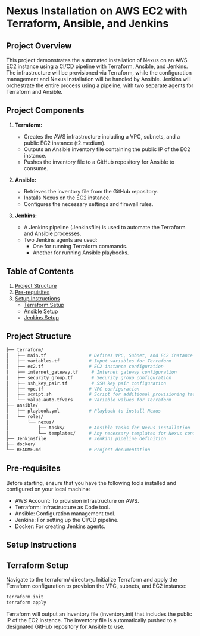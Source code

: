 # Nexus Installation on AWS EC2 with Terraform, Ansible, and Jenkins

## Project Overview

This project demonstrates the automated installation of Nexus on an AWS EC2 instance using a CI/CD pipeline with Terraform, Ansible, and Jenkins. The infrastructure will be provisioned via Terraform, while the configuration management and Nexus installation will be handled by Ansible. Jenkins will orchestrate the entire process using a pipeline, with two separate agents for Terraform and Ansible.

## Project Components

1. **Terraform:**
   - Creates the AWS infrastructure including a VPC, subnets, and a public EC2 instance (t2.medium).
   - Outputs an Ansible inventory file containing the public IP of the EC2 instance.
   - Pushes the inventory file to a GitHub repository for Ansible to consume.
   
2. **Ansible:**
   - Retrieves the inventory file from the GitHub repository.
   - Installs Nexus on the EC2 instance.
   - Configures the necessary settings and firewall rules.
   
3. **Jenkins:**
   - A Jenkins pipeline (Jenkinsfile) is used to automate the Terraform and Ansible processes.
   - Two Jenkins agents are used: 
     - One for running Terraform commands.
     - Another for running Ansible playbooks.

## Table of Contents

1. [Project Structure](#project-structure)
2. [Pre-requisites](#pre-requisites)
3. [Setup Instructions](#setup-instructions)
   - [Terraform Setup](#terraform-setup)
   - [Ansible Setup](#ansible-setup)
   - [Jenkins Setup](#jenkins-setup)


## Project Structure

```bash
├── terraform/
│   ├── main.tf                # Defines VPC, Subnet, and EC2 instance
│   ├── variables.tf           # Input variables for Terraform
│   ├── ec2.tf                 # EC2 instance configuration
│   ├── internet_gateway.tf     # Internet gateway configuration
│   ├── security_group.tf       # Security group configuration
│   ├── ssh_key_pair.tf         # SSH key pair configuration
│   ├── vpc.tf                 # VPC configuration
│   ├── script.sh              # Script for additional provisioning tasks
│   └── value.auto.tfvars      # Variable values for Terraform
├── ansible/
│   ├── playbook.yml           # Playbook to install Nexus
│   └── roles/
│       └── nexus/
│           ├── tasks/         # Ansible tasks for Nexus installation
│           └── templates/     # Any necessary templates for Nexus configuration
├── Jenkinsfile                # Jenkins pipeline definition
├── docker/
└── README.md                  # Project documentation

```
## Pre-requisites

Before starting, ensure that you have the following tools installed and configured on your local machine:

- AWS Account: To provision infrastructure on AWS.
- Terraform: Infrastructure as Code tool.
- Ansible: Configuration management tool.
- Jenkins: For setting up the CI/CD pipeline.
- Docker: For creating Jenkins agents.
## Setup Instructions
## Terraform Setup
Navigate to the terraform/ directory.
Initialize Terraform and apply the Terraform configuration to provision the VPC, subnets, and EC2 instance:
```bash
terraform init
terraform apply
```
Terraform will output an inventory file (inventory.ini) that includes the public IP of the EC2 instance.
The inventory file is automatically pushed to a designated GitHub repository for Ansible to use.
